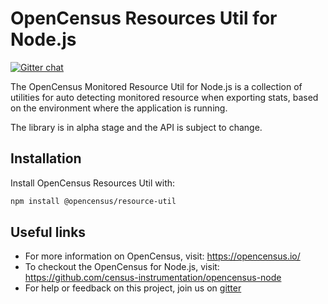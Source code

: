 # OpenCensus Resources Util for Node.js
[![Gitter chat][gitter-image]][gitter-url]

The OpenCensus Monitored Resource Util for Node.js is a collection of utilities for auto detecting monitored resource when exporting stats, based on the environment where the application is running.

The library is in alpha stage and the API is subject to change.

## Installation

Install OpenCensus Resources Util with:
```bash
npm install @opencensus/resource-util
```


## Useful links
- For more information on OpenCensus, visit: <https://opencensus.io/>
- To checkout the OpenCensus for Node.js, visit: <https://github.com/census-instrumentation/opencensus-node>
- For help or feedback on this project, join us on [gitter](https://gitter.im/census-instrumentation/Lobby)

[gitter-image]: https://badges.gitter.im/census-instrumentation/lobby.svg
[gitter-url]: https://gitter.im/census-instrumentation/lobby?utm_source=badge&utm_medium=badge&utm_campaign=pr-badge&utm_content=badge
